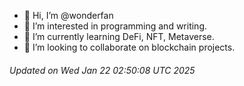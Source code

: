 - 👋 Hi, I’m @wonderfan
- 👀 I’m interested in programming and writing.
- 🌱 I’m currently learning DeFi, NFT, Metaverse.
- 💞️ I’m looking to collaborate on blockchain projects.
###### Updated on Wed Jan 22 02:50:08 UTC 2025
